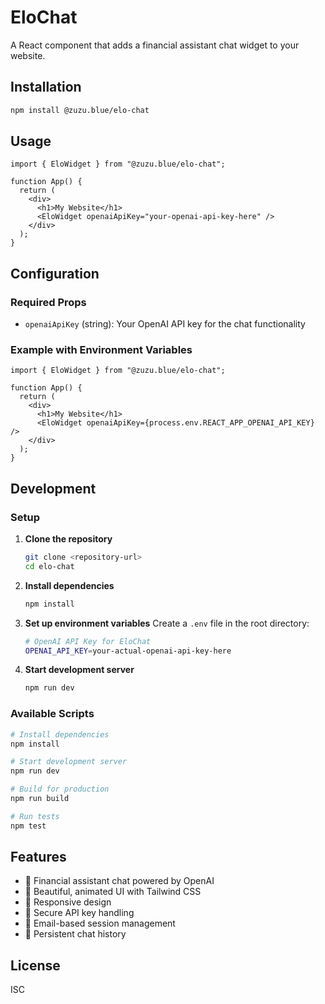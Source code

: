 # EloChat

A React component that adds a financial assistant chat widget to your website.

## Installation

```bash
npm install @zuzu.blue/elo-chat
```

## Usage

```tsx
import { EloWidget } from "@zuzu.blue/elo-chat";

function App() {
  return (
    <div>
      <h1>My Website</h1>
      <EloWidget openaiApiKey="your-openai-api-key-here" />
    </div>
  );
}
```

## Configuration

### Required Props

- `openaiApiKey` (string): Your OpenAI API key for the chat functionality

### Example with Environment Variables

```tsx
import { EloWidget } from "@zuzu.blue/elo-chat";

function App() {
  return (
    <div>
      <h1>My Website</h1>
      <EloWidget openaiApiKey={process.env.REACT_APP_OPENAI_API_KEY} />
    </div>
  );
}
```

## Development

### Setup

1. **Clone the repository**

   ```bash
   git clone <repository-url>
   cd elo-chat
   ```

2. **Install dependencies**

   ```bash
   npm install
   ```

3. **Set up environment variables**
   Create a `.env` file in the root directory:

   ```bash
   # OpenAI API Key for EloChat
   OPENAI_API_KEY=your-actual-openai-api-key-here
   ```

4. **Start development server**
   ```bash
   npm run dev
   ```

### Available Scripts

```bash
# Install dependencies
npm install

# Start development server
npm run dev

# Build for production
npm run build

# Run tests
npm test
```

## Features

- 💬 Financial assistant chat powered by OpenAI
- 🎨 Beautiful, animated UI with Tailwind CSS
- 📱 Responsive design
- 🔐 Secure API key handling
- 📧 Email-based session management
- 💾 Persistent chat history

## License

ISC
